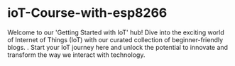 # ioT-Course-with-esp8266
Welcome to our 'Getting Started with IoT' hub! Dive into the exciting world of Internet of Things (IoT) with our curated collection of beginner-friendly blogs. . Start your IoT journey here and unlock the potential to innovate and transform the way we interact with technology.
